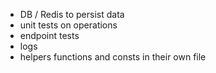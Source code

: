 - DB / Redis to persist data
- unit tests on operations
- endpoint tests
- logs
- helpers functions and consts in their own file
